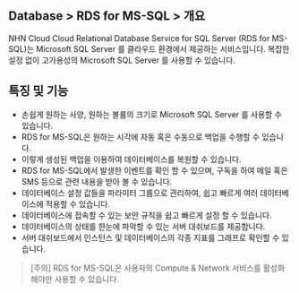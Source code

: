 ## Database > RDS for MS-SQL > 개요

NHN Cloud Cloud Relational Database Service for SQL Server (RDS for MS-SQL)는 Microsoft SQL Server 를 클라우드 환경에서 제공하는 서비스입니다.
복잡한 설정 없이 고가용성의 Microsoft SQL Server 를 사용할 수 있습니다.

## 특징 및 기능

* 손쉽게 원하는 사양, 원하는 볼륨의 크기로 Microsoft SQL Server 를 사용할 수 있습니다.
* RDS for MS-SQL은 원하는 시각에 자동 혹은 수동으로 백업을 수행할 수 있습니다.
* 이렇게 생성된 백업을 이용하여 데이터베이스를 복원할 수 있습니다.
* RDS for MS-SQL에서 발생한 이벤트를 확인 할 수 있으며, 구독을 하여 메일 혹은 SMS 등으로 관련 내용을 받아 볼 수 있습니다.
* 데이터베이스 설정 값들을 파라미터 그룹으로 관리하여, 쉽고 빠르게 여러 데이터베이스에 적용할 수 있습니다.
* 데이터베이스에 접속할 수 있는 보안 규칙을 쉽고 빠르게 설정 할 수 있습니다.
* 데이터베이스의 상태를 한눈에 파악할 수 있는 서버 대쉬보드를 제공합니다.
* 서버 대쉬보드에서 인스턴스 및 데이터베이스의 각종 지표를 그래프로 확인할 수 있습니다. 

> [주의]
> RDS for MS-SQL은 사용자의 Compute & Network 서비스를 활성화해야만 사용할 수 있습니다.